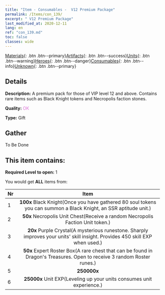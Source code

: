 ```yaml
---
title: "Item - Consumables -  V12 Premium Package"
permalink: /Items/con_139/
excerpt: " V12 Premium Package"
last_modified_at: 2020-12-11
lang: en
ref: "con_139.md"
toc: false
classes: wide
---
```

 [Materials](/Items/){: .btn .btn--primary}[Artifacts](/Items/Artifacts/){: .btn .btn--success}[Units](/Items/Units/){: .btn .btn--warning}[Heroes](/Items/Heroes/){: .btn .btn--danger}[Consumables](/Items/Consumables/){: .btn .btn--info}[Unknown](/Items/Unknown/){: .btn .btn--primary}

## Details
 **Description:** A premium pack for those of VIP level 12 and above. Contains rare items such as Black Knight tokens and Necropolis faction stones.

 **Quality:** <span style="color: #DA70D6">OK</span>

 **Type:** Gift

## Gather

  To Be Done

## This item contains:

 **Required Level to open:** 1

 You would get **ALL** items  from:

  | Nr |      Item    |
  |:---|:------------:|
  | 1 |  **100x** Black Knight(Once you have gathered 80 soul tokens you can summon a Black Knight, an SSR aptitude unit.) | 
  | 2 |  **50x** Necropolis Unit Chest(Receive a random Necropolis Faction Unit token.) | 
  | 3 |  **20x** Purple Crystal(A mysterious runestone. Sharply improves your units' skill insight. Provides 450 skill EXP when used.) | 
  | 4 |  **50x** Expert Roster Box(A rare chest that can be found in Dragon's Treasures. Open to receive 3 random Roster runes.) | 
  | 5 |  **250000x** <i class="fas fa-coins"/> | 
  | 6 |  **25000x** Unit EXP(Leveling up your units consumes unit experience.) | 
